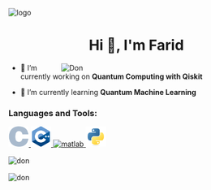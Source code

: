 ![logo](https://pbs.twimg.com/profile_images/1614082871592894468/5WrWDQEd_400x400.jpg)
<h1 align="center">Hi 👋, I'm Farid</h1>

<img align="right" alt="Don" width="400" src="https://realtimevfx.com/uploads/default/original/2X/e/e71c1430cfbb935cda12831f5b5e575fe217e4f0.gif">

- 🔭 I’m currently working on **Quantum Computing with Qiskit**

- 🌱 I’m currently learning **Quantum Machine Learning**

<p align="left">
</p>

<h3 align="left">Languages and Tools:</h3>
<p align="left"> <a href="https://www.cprogramming.com/" target="_blank" rel="noreferrer"> <img src="https://raw.githubusercontent.com/devicons/devicon/master/icons/c/c-original.svg" alt="c" width="40" height="40"/> </a> <a href="https://www.w3schools.com/cpp/" target="_blank" rel="noreferrer"> <img src="https://raw.githubusercontent.com/devicons/devicon/master/icons/cplusplus/cplusplus-original.svg" alt="cplusplus" width="40" height="40"/> </a> <a href="https://www.mathworks.com/" target="_blank" rel="noreferrer"> <img src="https://upload.wikimedia.org/wikipedia/commons/2/21/Matlab_Logo.png" alt="matlab" width="40" height="40"/> </a> <a href="https://www.python.org" target="_blank" rel="noreferrer"> <img src="https://raw.githubusercontent.com/devicons/devicon/master/icons/python/python-original.svg" alt="python" width="40" height="40"/> </a> </p>

<p><img align="center" src="https://github-readme-stats.vercel.app/api/top-langs?username=don&show_icons=true&locale=en&layout=compact" alt="don" /></p>

<p><img align="center" src="https://github-readme-streak-stats.herokuapp.com/?user=don&" alt="don" /></p>
